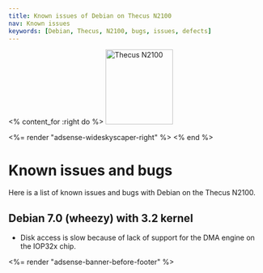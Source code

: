 ```yaml
---
title: Known issues of Debian on Thecus N2100
nav: Known issues
keywords: [Debian, Thecus, N2100, bugs, issues, defects]
---
```


<% content_for :right do %>
<img src = "../images/r_n2100_debian.jpg" class="border" alt="Thecus N2100" width="133" height="148" />

<%= render "adsense-wideskyscaper-right" %>
<% end %>

<h1>Known issues and bugs</h1>

Here is a list of known issues and bugs with Debian on the Thecus N2100.

<h2>Debian 7.0 (wheezy) with 3.2 kernel</h2>

<ul>

<li>Disk access is slow because of lack of support for the DMA engine on
the IOP32x chip.</li>

</ul>

<div class="bbf">
<%= render "adsense-banner-before-footer" %>
</div>


